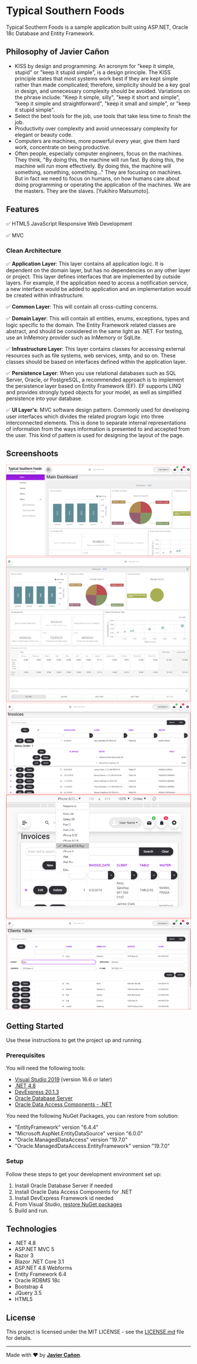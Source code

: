 ﻿# Typical Southern Foods
Typical Southern Foods is a sample application built using ASP.NET, Oracle 18c Database and Entity Framework.

## Philosophy of Javier Cañon

* KISS by design and programming. An acronym for "keep it simple, stupid" or "keep it stupid simple", is a design principle. The KISS principle states that most systems work best if they are kept simple rather than made complicated; therefore, simplicity should be a key goal in design, and unnecessary complexity should be avoided. Variations on the phrase include: "Keep it simple, silly", "keep it short and simple", "keep it simple and straightforward", "keep it small and simple", or "keep it stupid simple".
* Select the best tools for the job, use tools that take less time to finish the job.
* Productivity over complexity and avoid unnecessary complexity for elegant or beauty code.
* Computers are machines, more powerful every year, give them hard work, concentrate on being productive.
* Often people, especially computer engineers, focus on the machines. They think, "By doing this, the machine will run fast. By doing this, the machine will run more effectively. By doing this, the machine will something, something, something..." They are focusing on machines. But in fact we need to focus on humans, on how humans care about doing programming or operating the application of the machines. We are the masters. They are the slaves. [Yukihiro Matsumoto].

## Features

✅ HTML5 JavaScript Responsive Web Development

✅ MVC  

### Clean Architecture

✅ **Application Layer**: This layer contains all application logic. It is dependent on the domain layer, but has no dependencies on any other layer or project. This layer defines interfaces that are implemented by outside layers. For example, if the application need to access a notification service, a new interface would be added to application and an implementation would be created within infrastructure.

✅ **Common Layer**: This will contain all cross-cutting concerns.

✅ **Domain Layer**: This will contain all entities, enums, exceptions, types and logic specific to the domain. The Entity Framework related classes are abstract, and should be considered in the same light as .NET. For testing, use an InMemory provider such as InMemory or SqlLite.

✅ **Infrastructure Layer**: This layer contains classes for accessing external resources such as file systems, web services, smtp, and so on. These classes should be based on interfaces defined within the application layer.

✅ **Persistence Layer**: When you use relational databases such as SQL Server, Oracle, or PostgreSQL, a recommended approach is to implement the persistence layer based on Entity Framework (EF). EF supports LINQ and provides strongly typed objects for your model, as well as simplified persistence into your database.

✅ **UI Layer's**: MVC software design pattern. Commonly used for developing user interfaces which divides the related program logic into three interconnected elements. This is done to separate internal representations of information from the ways information is presented to and accepted from the user. This kind of pattern is used for designing the layout of the page.

## Screenshoots

![Screenshoot](docs/img/screenshoots/Annotation-2020-06-03-173632.png)
![Screenshoot](docs/img/screenshoots/Annotation-2020-06-03-173812.png)
![Screenshoot](docs/img/screenshoots/Annotation-2020-06-03-173939.png)
![Screenshoot](docs/img/screenshoots/Annotation-2020-06-03-174110.png)
![Screenshoot](docs/img/screenshoots/Annotation-2020-06-03-174238.png)

## Getting Started

Use these instructions to get the project up and running.

### Prerequisites

You will need the following tools:

* [Visual Studio 2019](https://visualstudio.microsoft.com/vs/) (version 16.6 or later)
* [.NET 4.8](https://dotnet.microsoft.com/download)
* [DevExpress 20.1.3](https://www.devexpress.com/)
* [Oracle Database Server](https://www.oracle.com/downloads/)
* [Oracle Data Access Components - .NET](https://www.oracle.com/database/technologies/net-downloads.html)

You need the following NuGet Packages, you can restore from solution:
 * "EntityFramework" version "6.4.4"
 * "Microsoft.AspNet.EntityDataSource" version "6.0.0" 
 * "Oracle.ManagedDataAccess" version "19.7.0" 
 * "Oracle.ManagedDataAccess.EntityFramework" version "19.7.0" 

### Setup
Follow these steps to get your development environment set up:

1.   Install Oracle Database Server if needed
2.   Install Oracle Data Access Components for .NET
3.   Install DevExpress Framework id needed
4.   From Visual Studio, [restore NuGet packages](https://docs.microsoft.com/en-us/nuget/consume-packages/package-restore-troubleshooting)
5.   Build and run.

## Technologies

* .NET 4.8
* ASP.NET MVC 5 
* Razor 3
* Blazor .NET Core 3.1
* ASP.NET 4.8 Webforms
* Entity Framework 6.4
* Oracle RDBMS 18c
* Bootstrap 4
* JQuery 3.5
* HTML5


## License

This project is licensed under the MIT LICENSE - see the [LICENSE.md](/LICENSE.md) file for details.

---
Made with ❤️ by **[Javier Cañon](https://javiercanon.com)**.
